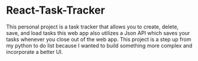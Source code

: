 ﻿# React-Task-Tracker
This personal project is a task tracker that allows you to 
create, delete, save, and load tasks
this web app also utilizes a Json API which saves your tasks whenever you close out of the web app.
This project is a step up from my python to do list because I wanted to build something more complex and incorporate a better UI.
